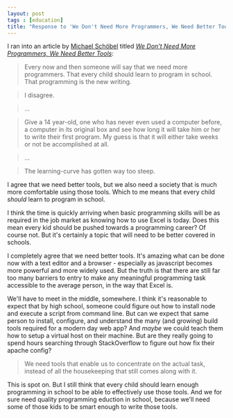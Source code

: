 ```yaml
---
layout: post
tags : [education]
title: "Response to 'We Don't Need More Programmers, We Need Better Tools'"
---
```

I ran into an article by [Michael Schöbel](http://geekregator.com) titled [*We Don't Need More Programmers, We Need Better Tools*](http://geekregator.com/2015-03-24-we_dont_need_more_programmers_we_need_better_tools.html):

> Every now and then someone will say that we need more programmers. That every child should learn to program in school. That programming is the new writing.

> I disagree.

> ...

> Give a 14 year-old, one who has never even used a computer before, a computer in its original box and see how long it will take him or her to write their first
program. My guess is that it will either take weeks or not be accomplished at all.

> ...

> The learning-curve has gotten way too steep.

I agree that we need better tools, but we also need a society that is much more comfortable using those tools. Which to me means that every child *should* learn to program in school.

I think the time is quickly arriving when basic programming skills will be as required in the job market as knowing how to use Excel is today. Does this mean every kid should be pushed towards a programming career? Of course not. But it's certainly a topic that will need to be better covered in schools.

I completely agree that we need better tools. It's amazing what can be done now with a text editor and a browser - especially as javascript becomes more powerful and more widely used. But the truth is that there are still far too many barriers to entry to make any meaningful programming task accessible to the average person, in the way that Excel is.

We'll have to meet in the middle, somewhere. I think it's reasonable to expect that by high school, someone could figure out how to install node and execute a script from command line. But can we expect that same person to install, configure, and understand the many (and growing) build tools required for a modern day web app? And *maybe* we could teach them how to setup a virtual host on their machine. But are they really going to spend hours searching through StackOverflow to figure out how fix their apache config?

> We need tools that enable us to concentrate on the actual task, instead of all the housekeeping that still comes along with it.

This is spot on. But I still think that every child should learn enough programming in school to be able to effectively use those tools. And we for sure need quality programming eduction in school, because we'll need some of those kids to be smart enough to write those tools.